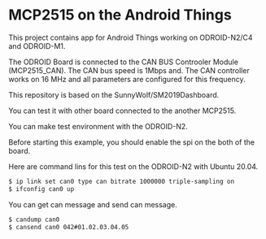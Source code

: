 # MCP2515 on the Android Things

This project contains app for Android Things working on ODROID-N2/C4 and ODROID-M1.

The ODROID Board is connected to the CAN BUS Controoler Module (MCP2515_CAN).
The CAN bus speed is 1Mbps and.
The CAN controller works on 16 MHz and all parameters are configured for this frequency.

This repository is based on the SunnyWolf/SM2019Dashboard.

You can test it with other board connected to the another MCP2515.

You can make test environment with the ODROID-N2.

Before starting this example, you should enable the spi on the both of the board.

Here are command lins for this test on the ODROID-N2 with Ubuntu 20.04.

```bash
$ ip link set can0 type can bitrate 1000000 triple-sampling on
$ ifconfig can0 up
```

You can get can message and send can message.

```bash
$ candump can0
$ cansend can0 042#01.02.03.04.05
```
